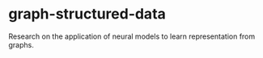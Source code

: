 # graph-structured-data
Research on the application of neural models to learn representation from graphs.
